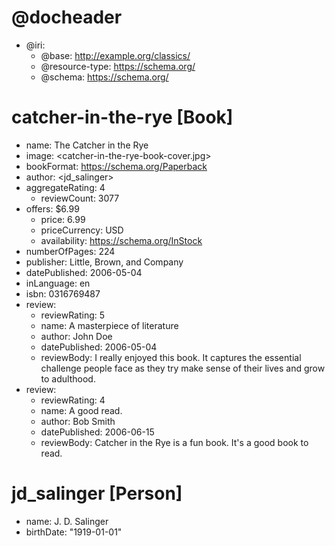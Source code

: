<!--- Based on example at https://schema.org/CreativeWork -->

# @docheader

* @iri:
    * @base: http://example.org/classics/
    * @resource-type: https://schema.org/
    * @schema: https://schema.org/

# catcher-in-the-rye [Book]

* name: The Catcher in the Rye
* image: <catcher-in-the-rye-book-cover.jpg>
* bookFormat: <https://schema.org/Paperback>
* author: <jd_salinger>
* aggregateRating: 4
    * reviewCount: 3077
* offers: $6.99
    * price: 6.99
    * priceCurrency: USD
    * availability: <https://schema.org/InStock>
* numberOfPages: 224
* publisher: Little, Brown, and Company
* datePublished: 2006-05-04
* inLanguage: en
* isbn: 0316769487
* review:
    * reviewRating: 5
    * name: A masterpiece of literature
    * author: John Doe
    * datePublished: 2006-05-04
    * reviewBody: I really enjoyed this book. It captures the essential challenge people face as they try make sense of their lives and grow to adulthood.
* review:
    * reviewRating: 4
    * name: A good read.
    * author: Bob Smith
    * datePublished: 2006-06-15
    * reviewBody: Catcher in the Rye is a fun book. It's a good book to read.

# jd_salinger [Person]

* name: J. D. Salinger
* birthDate: "1919-01-01"
